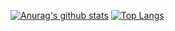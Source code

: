 [![Anurag's github stats](https://github-readme-stats.vercel.app/api?username=HugoTkBCN)](https://github.com/anuraghazra/github-readme-stats)
[![Top Langs](https://github-readme-stats.vercel.app/api/top-langs/?username=HugoTkBCN)](https://github.com/anuraghazra/github-readme-stats)

